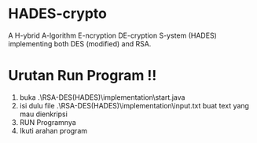 # HADES-crypto
A H-ybrid A-lgorithm E-ncryption DE-cryption S-ystem (HADES) implementing both DES (modified) and RSA.
# Urutan Run Program :bangbang:
1. buka  .\RSA-DES(HADES)\implementation\start.java
2. isi dulu file .\RSA-DES(HADES)\implementation\input.txt buat text yang mau dienkripsi
3. RUN Programnya
4. Ikuti arahan program
